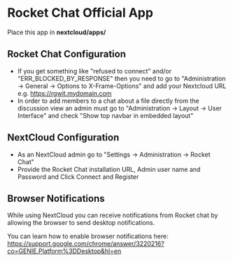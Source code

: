 # Rocket Chat Official App
Place this app in **nextcloud/apps/**

## Rocket Chat Configuration
- If you get something like "refused to connect" and/or "ERR_BLOCKED_BY_RESPONSE" then you need to go to "Administration -> General -> Options to X-Frame-Options" and add your Nextcloud URL e.g. https://rgwit.mydomain.com
- In order to add members to a chat about a file directly from the discussion view an admin must go to "Administration -> Layout -> User Interface" and check "Show top navbar in embedded layout"     
    
## NextCloud Configuration
- As an NextCloud admin go to "Settings -> Administration -> Rocket Chat"
- Provide the Rocket Chat installation URL, Admin user name and Password and Click Connect and Register

## Browser Notifications
While using NextCloud you can receive notifications from Rocket chat by allowing the browser to send desktop notifications.

You can learn how to enable browser notifications here: https://support.google.com/chrome/answer/3220216?co=GENIE.Platform%3DDesktop&hl=en
